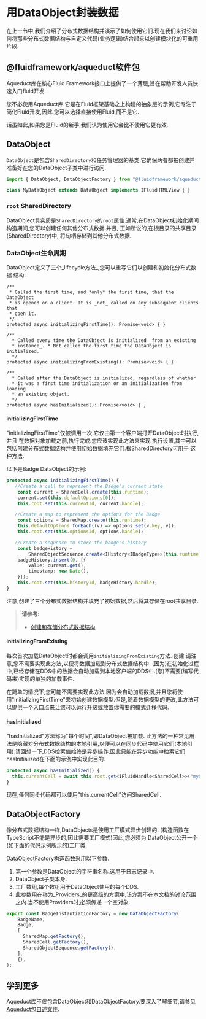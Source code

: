 # 用DataObject封装数据
在上一节中,我们介绍了分布式数据结构并演示了如何使用它们.现在我们来讨论如何将那些分布式数据结构与自定义代码(业务逻辑)结合起来以创建模块化的可重用片段.


## @fluidframework/aqueduct软件包

Aqueduct库在核心Fluid Framework接口上提供了一个薄层,旨在帮助开发人员快速入门fluid开发.

您不必使用Aqueduct库.它是在Fluid框架基础之上构建的抽象层的示例,它专注于简化Fluid开发,因此,您可以选择直接使用Fluid,而不是它.

话虽如此,如果您是Fluid的新手,我们认为使用它会比不使用它更有效.


## DataObject

`DataObject`是包含`SharedDirectory`和任务管理器的基类.它确保两者都被创建并准备好在您的DataObject子类中进行访问.
```ts
import { DataObject, DataObjectFactory } from "@fluidframework/aqueduct";

class MyDataObject extends DataObject implements IFluidHTMLView { }
```


### `root` SharedDirectory

DataObject具实质是`SharedDirectory`的`root`属性.通常,在DataObject初始化期间构造期间,您可以创建任何其他分布式数据.并且,
正如所说的,在根目录的共享目录(SharedDirectory)中,
将句柄存储到其他分布式数据.

### DataObject生命周期

DataObject定义了三个_lifecycle方法_,您可以重写它们以创建和初始化分布式数据
结构:

```
/**
 * Called the first time, and *only* the first time, that the DataObject
 * is opened on a client. It is _not_ called on any subsequent clients that
 * open it.
 */
protected async initializingFirstTime(): Promise<void> { }

/**
  * Called every time the DataObject is initialized _from an existing
  * instance_. * Not called the first time the DataObject is initialized.
  */
protected async initializingFromExisting(): Promise<void> { }

/**
  * Called after the DataObject is initialized, regardless of whether
  * it was a first time initialization or an initialization from loading
  * an existing object.
  */
protected async hasInitialized(): Promise<void> { }
```

#### initializingFirstTime

"initializingFirstTime"仅被调用一次.它仅由第一个客户端打开DataObject时执行,并且 在数据对象加载之前,执行完成.您应该实现此方法来实现 执行设置,其中可以包括创建分布式数据结构并使用初始数据填充它们.根SharedDirectory可用于
这种方法.

以下是Badge DataObject的示例:
```ts
protected async initializingFirstTime() {
   //Create a cell to represent the Badge's current state
    const current = SharedCell.create(this.runtime);
    current.set(this.defaultOptions[0]);
    this.root.set(this.currentId, current.handle);

   //Create a map to represent the options for the Badge
    const options = SharedMap.create(this.runtime);
    this.defaultOptions.forEach((v) => options.set(v.key, v));
    this.root.set(this.optionsId, options.handle);

   //Create a sequence to store the badge's history
    const badgeHistory =
        SharedObjectSequence.create<IHistory<IBadgeType>>(this.runtime);
    badgeHistory.insert(0, [{
        value: current.get(),
        timestamp: new Date(),
    }]);
    this.root.set(this.historyId, badgeHistory.handle);
}
```

注意,创建了三个分布式数据结构并填充了初始数据,然后将其存储在root共享目录.

>**请参考:**
> - [创建和存储分布式数据结构](./dds#creating-and-storing-distributed-data-structures)


#### initializingFromExisting

每次首次加载DataObject时都会调用`initializingFromExisting`方法.
创建.请注意,您不需要实现此方法,以便将数据加载到分布式数据结构中.
(因为)在初始化过程中,已经存储在DDS中的数据会自动加载到本地客户端的DDS中.(您)不需要(编写代码来)实现的单独的加载事件.

在简单的情况下,您可能不需要实现此方法,因为会自动加载数据,并且您将使用"initializingFirstTime"来初始创建数据模型.但是,随着数据模型的更改,此方法可以提供一个入口点来让您可以运行升级或放置你需要的模式迁移代码.

#### hasInitialized

"hasInitialized"方法称为"每个时间",即DataObject被加载.
此方法的一种常见用法是隐藏对分布式数据结构的本地引用,以便可以在同步代码中使用它们(本地引用).请回想一下,DDS检索值始终是异步操作,因此只能在异步功能中检索它们. hasInitialized在下面的示例中实现此目的.

```ts
protected async hasInitialized() {
  this.currentCell = await this.root.get<IFluidHandle<SharedCell>>("myCell").get();
}
```

现在,任何同步代码都可以使用"this.currentCell"访问SharedCell.


## DataObjectFactory

像分布式数据结构一样,DataObjects是使用工厂模式异步创建的. (构造函数在TypeScript不能是异步的,因此需要工厂模式)因此,您必须为
DataObject公开一个(如下面的代码示例所示的)工厂类.

DataObjectFactory构造函数采用以下参数.

1. 第一个参数是DataObject的字符串名称.这用于日志记录中.
1.  DataObject子类本身.
1. 工厂数组,每个数组用于DataObject使用的每个DDS.
1. 此参数用在称为_Providers_的更高级的方案中,该方案不在本文档的讨论范围之内.当不使用Providers时,必须传递一个空对象.

```ts
export const BadgeInstantiationFactory = new DataObjectFactory(
    BadgeName,
    Badge,
    [
      SharedMap.getFactory(),
      SharedCell.getFactory(),
      SharedObjectSequence.getFactory(),
    ],
    {},
);
```

## 学到更多

Aqueduct库不仅包含DataObject和DataObjectFactory.要深入了解细节,请参见
[Aqueduct包自述文件](https://github.com/microsoft/FluidFramework/blob/main/packages/framework/aqueduct/README.md).